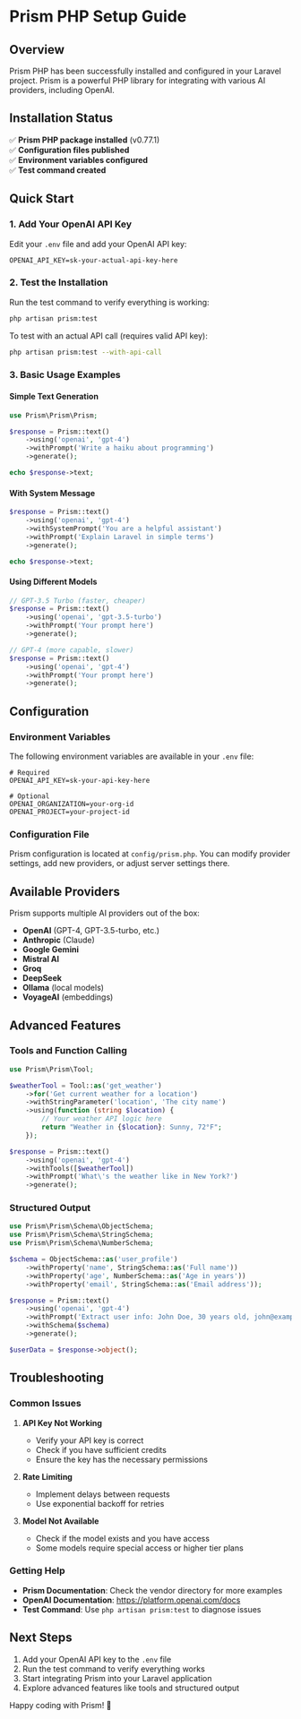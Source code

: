 # Prism PHP Setup Guide

## Overview
Prism PHP has been successfully installed and configured in your Laravel project. Prism is a powerful PHP library for integrating with various AI providers, including OpenAI.

## Installation Status
✅ **Prism PHP package installed** (v0.77.1)  
✅ **Configuration files published**  
✅ **Environment variables configured**  
✅ **Test command created**  

## Quick Start

### 1. Add Your OpenAI API Key
Edit your `.env` file and add your OpenAI API key:

```env
OPENAI_API_KEY=sk-your-actual-api-key-here
```

### 2. Test the Installation
Run the test command to verify everything is working:

```bash
php artisan prism:test
```

To test with an actual API call (requires valid API key):

```bash
php artisan prism:test --with-api-call
```

### 3. Basic Usage Examples

#### Simple Text Generation
```php
use Prism\Prism\Prism;

$response = Prism::text()
    ->using('openai', 'gpt-4')
    ->withPrompt('Write a haiku about programming')
    ->generate();

echo $response->text;
```

#### With System Message
```php
$response = Prism::text()
    ->using('openai', 'gpt-4')
    ->withSystemPrompt('You are a helpful assistant')
    ->withPrompt('Explain Laravel in simple terms')
    ->generate();

echo $response->text;
```

#### Using Different Models
```php
// GPT-3.5 Turbo (faster, cheaper)
$response = Prism::text()
    ->using('openai', 'gpt-3.5-turbo')
    ->withPrompt('Your prompt here')
    ->generate();

// GPT-4 (more capable, slower)
$response = Prism::text()
    ->using('openai', 'gpt-4')
    ->withPrompt('Your prompt here')
    ->generate();
```

## Configuration

### Environment Variables
The following environment variables are available in your `.env` file:

```env
# Required
OPENAI_API_KEY=sk-your-api-key-here

# Optional
OPENAI_ORGANIZATION=your-org-id
OPENAI_PROJECT=your-project-id
```

### Configuration File
Prism configuration is located at `config/prism.php`. You can modify provider settings, add new providers, or adjust server settings there.

## Available Providers
Prism supports multiple AI providers out of the box:

- **OpenAI** (GPT-4, GPT-3.5-turbo, etc.)
- **Anthropic** (Claude)
- **Google Gemini**
- **Mistral AI**
- **Groq**
- **DeepSeek**
- **Ollama** (local models)
- **VoyageAI** (embeddings)

## Advanced Features

### Tools and Function Calling
```php
use Prism\Prism\Tool;

$weatherTool = Tool::as('get_weather')
    ->for('Get current weather for a location')
    ->withStringParameter('location', 'The city name')
    ->using(function (string $location) {
        // Your weather API logic here
        return "Weather in {$location}: Sunny, 72°F";
    });

$response = Prism::text()
    ->using('openai', 'gpt-4')
    ->withTools([$weatherTool])
    ->withPrompt('What\'s the weather like in New York?')
    ->generate();
```

### Structured Output
```php
use Prism\Prism\Schema\ObjectSchema;
use Prism\Prism\Schema\StringSchema;
use Prism\Prism\Schema\NumberSchema;

$schema = ObjectSchema::as('user_profile')
    ->withProperty('name', StringSchema::as('Full name'))
    ->withProperty('age', NumberSchema::as('Age in years'))
    ->withProperty('email', StringSchema::as('Email address'));

$response = Prism::text()
    ->using('openai', 'gpt-4')
    ->withPrompt('Extract user info: John Doe, 30 years old, john@example.com')
    ->withSchema($schema)
    ->generate();

$userData = $response->object();
```

## Troubleshooting

### Common Issues

1. **API Key Not Working**
   - Verify your API key is correct
   - Check if you have sufficient credits
   - Ensure the key has the necessary permissions

2. **Rate Limiting**
   - Implement delays between requests
   - Use exponential backoff for retries

3. **Model Not Available**
   - Check if the model exists and you have access
   - Some models require special access or higher tier plans

### Getting Help

- **Prism Documentation**: Check the vendor directory for more examples
- **OpenAI Documentation**: https://platform.openai.com/docs
- **Test Command**: Use `php artisan prism:test` to diagnose issues

## Next Steps

1. Add your OpenAI API key to the `.env` file
2. Run the test command to verify everything works
3. Start integrating Prism into your Laravel application
4. Explore advanced features like tools and structured output

Happy coding with Prism! 🚀
